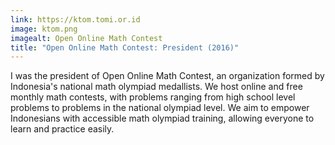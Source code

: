 ```yaml
---
link: https://ktom.tomi.or.id
image: ktom.png
imagealt: Open Online Math Contest
title: "Open Online Math Contest: President (2016)"
---
```

I was the president of Open Online Math Contest, an organization formed by Indonesia's national math olympiad medallists. We host online and free monthly math contests, with problems ranging from high school level problems to problems in the national olympiad level. We aim to empower Indonesians with accessible math olympiad training, allowing everyone to learn and practice easily.
